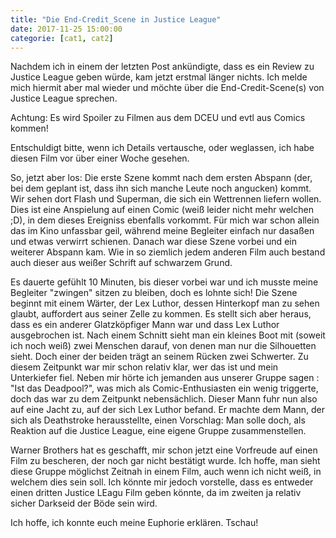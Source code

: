 ```yaml
---
title: "Die End-Credit_Scene in Justice League"
date: 2017-11-25 15:00:00
categorie: [cat1, cat2]
---
```


Nachdem ich in einem der letzten Post ankündigte, dass es ein Review zu Justice League geben würde, kam jetzt erstmal länger nichts. 
Ich melde mich hiermit aber mal wieder und möchte über die End-Credit-Scene(s) von Justice League sprechen.

Achtung: Es wird Spoiler zu Filmen aus dem DCEU und evtl aus Comics kommen!

Entschuldigt bitte, wenn ich Details vertausche, oder weglassen, ich habe diesen Film vor über einer Woche gesehen.

So, jetzt aber los:
Die erste Szene kommt nach dem ersten Abspann (der, bei dem geplant ist, dass ihn sich manche Leute noch angucken) kommt.
Wir sehen dort Flash und Superman, die sich ein Wettrennen liefern wollen.
Dies ist eine Anspielung auf einen Comic (weiß leider nicht mehr welchen ;D), in dem dieses Ereigniss ebenfalls vorkommt.
Für mich war schon allein das im Kino unfassbar geil, während meine Begleiter einfach nur dasaßen und etwas verwirrt schienen.
Danach war diese Szene vorbei und ein weiterer Abspann kam.
Wie in so ziemlich jedem anderen Film auch bestand auch dieser aus weißer Schrift auf schwarzem Grund.

Es dauerte gefühlt 10 Minuten, bis dieser vorbei war und ich musste meine Begleiter "zwingen" sitzen zu bleiben, doch es lohnte sich!
Die Szene beginnt mit einem Wärter, der Lex Luthor, dessen Hinterkopf man zu sehen glaubt, auffordert aus seiner Zelle zu kommen.
Es stellt sich aber heraus, dass es ein anderer Glatzköpfiger Mann war und dass Lex Luthor ausgebrochen ist.
Nach einem Schnitt sieht man ein kleines Boot mit (soweit ich noch weiß) zwei Menschen darauf, von denen man nur die Silhouetten sieht.
Doch einer der beiden trägt an seinem Rücken zwei Schwerter.
Zu diesem Zeitpunkt war mir schon relativ klar, wer das ist und mein Unterkiefer fiel.
Neben mir hörte ich jemanden aus unserer Gruppe sagen : "Ist das Deadpool?", was mich als Comic-Enthusiasten ein wenig triggerte, doch das war zu dem Zeitpunkt nebensächlich.
Dieser Mann fuhr nun also auf eine Jacht zu, auf der sich Lex Luthor befand.
Er machte dem Mann, der sich als Deathstroke herausstellte, einen Vorschlag:
Man solle doch, als Reaktion auf die Justice League, eine eigene Gruppe zusammenstellen.

Warner Brothers hat es geschafft, mir schon jetzt eine Vorfreude auf einen Film zu bescheren, der noch gar nicht bestätigt wurde.
Ich hoffe, man sieht diese Gruppe möglichst Zeitnah in einem Film, auch wenn ich nicht weiß, in welchem dies sein soll.
Ich könnte mir jedoch vorstelle, dass es entweder einen dritten Justice LEagu Film geben könnte, da im zweiten ja relativ sicher Darkseid der Böde sein wird.

Ich hoffe, ich konnte euch meine Euphorie erklären.
Tschau!

